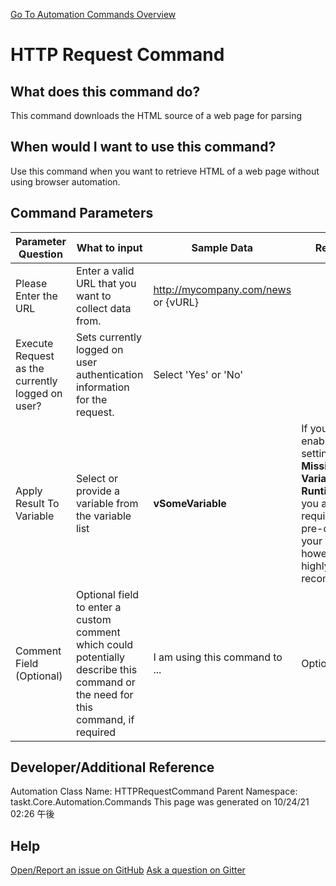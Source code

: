 <!--TITLE: HTTP Request Command -->
<!-- SUBTITLE: a command in the API Commands group. -->
[Go To Automation Commands Overview](/automation-commands.md)


# HTTP Request Command


## What does this command do?
This command downloads the HTML source of a web page for parsing


## When would I want to use this command?
Use this command when you want to retrieve HTML of a web page without using browser automation.


## Command Parameters
| Parameter Question   	| What to input  	|  Sample Data 	| Remarks  	|
| ---                    | ---               | ---           | ---       |
|Please Enter the URL|Enter a valid URL that you want to collect data from.|http://mycompany.com/news or {vURL}||
|Execute Request as the currently logged on user?|Sets currently logged on user authentication information for the request.|Select 'Yes' or 'No'||
|Apply Result To Variable|Select or provide a variable from the variable list|**vSomeVariable**|If you have enabled the setting **Create Missing Variables at Runtime** then you are not required to pre-define your variables, however, it is highly recommended.|
|Comment Field (Optional)|Optional field to enter a custom comment which could potentially describe this command or the need for this command, if required|I am using this command to ...|Optional|










## Developer/Additional Reference
Automation Class Name: HTTPRequestCommand
Parent Namespace: taskt.Core.Automation.Commands
This page was generated on 10/24/21 02:26 午後


## Help
[Open/Report an issue on GitHub](https://github.com/saucepleez/taskt/issues/new)
[Ask a question on Gitter](https://gitter.im/taskt-rpa/Lobby)
